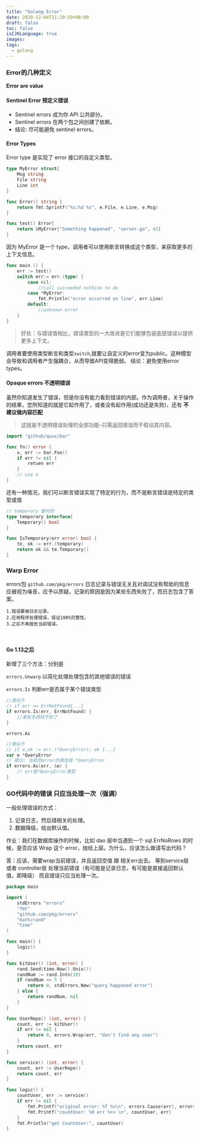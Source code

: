 ```yaml
---
title: "Golang Error"
date: 2020-12-04T11:29:59+08:00
draft: false
toc: false
isCJKLanguage: true
images:
tags: 
  - golang
---
```


### Error的几种定义

**Error are value**


#### Sentinel Error 预定义错误

- Sentinel errors 成为你 API 公共部分。
- Sentinel errors 在两个包之间创建了依赖。
- 结论: 尽可能避免 sentinel errors。


#### Error Types
Error type 是实现了 error 接口的自定义类型。
```go
type MyError struct{
    Msg string
    File string
    Line int
}

func Error() string {
    return fmt.Sprintf("%s:%d %s", e.File, e.Line, e.Msg)
}

func test() Error{
    return &MyError{"Something happened", "server.go", 42}
}
```
因为 MyError 是一个 type，调用者可以使用断言转换成这个类型，来获取更多的上下文信息。
```go
func main () {
    err := test()
    switch err:= err.(type) {
        case nil:
            //call succeeded nothine to do
        case *MyError:
            fmt.Println("error occurred on line", err.Line)
        default:
            //unknown error
    }
}
```
> 好处：与错误值相比，错误类型的一大改进是它们能够包装底层错误以提供更多上下文。

调用者要使用类型断言和类型`switch`,就要让自定义的error变为public。这种模型会导致和调用者产生强耦合，从而导致API变得脆弱。
结论：避免使用error types。 


#### Opaque errors  不透明错误

虽然你知道发生了错误，但是你没有能力看到错误的内部。作为调用者，关于操作的结果，您所知道的就是它起作用了，或者没有起作用(成功还是失败)，还有 **不建议做内容匹配**

 > 这就是不透明错误处理的全部功能–只需返回错误而不假设其内容。
```go
import "github/quux/bar"

func fn() error {
    x, err := bar.Foo()
    if err != nil {
        retuen err
    }
    // use x
}
```

还有一种情况，我们可以断言错误实现了特定的行为，而不是断言错误是特定的类型或值
```go
// temporary 暂时的
type temporary interface{
    Temporary() bool
}

func IsTemporary(err error) bool {  
    te, ok := err.(temporary)
    return ok && te.Temporary()
}
```


### Warp Error
 errors包 `github.com/pkg/errors`
  日志记录与错误无关且对调试没有帮助的信息应被视为噪音，应予以质疑。记录的原因是因为某些东西失败了，而日志包含了答案。

    1.错误要被日志记录。
    2.应用程序处理错误，保证100%完整性。
    3.之后不再报告当前错误。


​    
#### Go 1.13之后
新增了三个方法：分别是

`errors.Unwarp`    以简化处理处理包含的其他错误的错误

`errors.Is` 判断err是否属于某个错误类型

```go
//类似于
// if err == ErrNotFound{...}
if errors.Is(err, ErrNotFound) {
    //某些东西找不到了 
}
```

`errors.As` 

```go
//类似于
// if e,ok := err.(*QueryError); ok {...}
var e *QueryError
// 提示: 当前的error的类型是 *QueryError
if errors.As(err, &e) {
    // err是*QueryError类型
}
```



### GO代码中的错误 只应当处理一次（强调）

一般处理错误的方式：

1. 记录日志，然后错相关的处理。
2. 数据降级，给出默认值。




作业：我们在数据库操作的时候，比如 dao 层中当遇到一个 sql.ErrNoRows 的时候，是否应该 Wrap 这个 error，抛给上层。为什么，应该怎么做请写出代码？

答：应该，需要wrap当前错误，并且返回空值 跟 相关err出去。 等到service层 或者 controller层 处理当前错误（有可能是记录日志，有可能是直接返回默认值，即降级） 而且错误只应当处理一次。


```go
package main

import (
	stdErrors "errors"
	"fmt"
	"github.com/pkg/errors"
	"math/rand"
	"time"
)

func main() {
	logic()
}

func kitUser() (int, error) {
	rand.Seed(time.Now().Unix())
	randNum := rand.Intn(10)
	if randNum <= 5 {
		return 0, stdErrors.New("query happened error")
	} else {
		return randNum, nil
	}
}

func UserRepo() (int, error) {
	count, err := kitUser()
	if err != nil {
		return 0, errors.Wrap(err, "don't find any user")
	}
	return count, err
}

func service() (int, error) {
	count, err := UserRepo()
	return count, err
}

func logic() {
	countUser, err := service()
	if err != nil {
		fmt.Printf("original error: %T %v\n", errors.Cause(err), errors.Cause(err))
		fmt.Printf("countUser: %d err %+v \n", countUser, err)
	}
	fmt.Println("get CountUser:", countUser)
}

```








